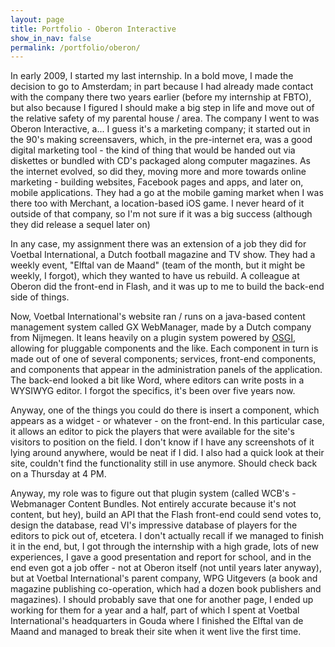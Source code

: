 ```yaml
---
layout: page
title: Portfolio - Oberon Interactive
show_in_nav: false
permalink: /portfolio/oberon/
---
```


In early 2009, I started my last internship. In a bold move, I made the decision to go to Amsterdam; in part because I had already made contact with the company there two years earlier (before my internship at FBTO), but also because I figured I should make a big step in life and move out of the relative safety of my parental house / area. The company I went to was Oberon Interactive, a... I guess it's a marketing company; it started out in the 90's making screensavers, which, in the pre-internet era, was a good digital marketing tool - the kind of thing that would be handed out via diskettes or bundled with CD's packaged along computer magazines. As the internet evolved, so did they, moving more and more towards online marketing - building websites, Facebook pages and apps, and later on, mobile applications. They had a go at the mobile gaming market when I was there too with Merchant, a location-based iOS game. I never heard of it outside of that company, so I'm not sure if it was a big success (although they did release a sequel later on)

In any case, my assignment there was an extension of a job they did for Voetbal International, a Dutch football magazine and TV show. They had a weekly event, "Elftal van de Maand" (team of the month, but it might be weekly, I forgot), which they wanted to have us rebuild. A colleague at Oberon did the front-end in Flash, and it was up to me to build the back-end side of things.

Now, Voetbal International's website ran / runs on a java-based content management system called GX WebManager, made by a Dutch company from Nijmegen. It leans heavily on a plugin system powered by [OSGI](http://www.osgi.org/), allowing for pluggable components and the like. Each component in turn is made out of one of several components; services, front-end components, and components that appear in the administration panels of the application. The back-end looked a bit like Word, where editors can write posts in a WYSIWYG editor. I forgot the specifics, it's been over five years now.

Anyway, one of the things you could do there is insert a component, which appears as a widget - or whatever - on the front-end. In this particular case, it allows an editor to pick the players that were available for the site's visitors to position on the field. I don't know if I have any screenshots of it lying around anywhere, would be neat if I did. I also had a quick look at their site, couldn't find the functionality still in use anymore. Should check back on a Thursday at 4 PM.

Anyway, my role was to figure out that plugin system (called WCB's - Webmanager Content Bundles. Not entirely accurate because it's not content, but hey), build an API that the Flash front-end could send votes to, design the database, read VI's impressive database of players for the editors to pick out of, etcetera. I don't actually recall if we managed to finish it in the end, but, I got through the internship with a high grade, lots of new experiences, I gave a good presentation and report for school, and in the end even got a job offer - not at Oberon itself (not until years later anyway), but at Voetbal International's parent company, WPG Uitgevers (a book and magazine publishing co-operation, which had a dozen book publishers and magazines). I should probably save that one for another page, I ended up working for them for a year and a half, part of which I spent at Voetbal International's headquarters in Gouda where I finished the Elftal van de Maand and managed to break their site when it went live the first time.
